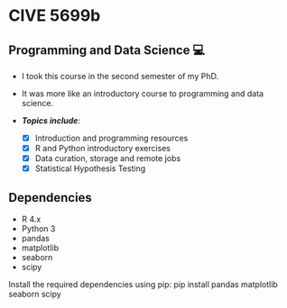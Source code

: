 # CIVE 5699b
  ## Programming and Data Science 💻
+ I took this course in the second semester of my PhD.
+ It was more like an introductory course to programming and data science.

+ ***Topics include***:
  - [x] Introduction and programming resources
  - [x] R and Python introductory exercises
  - [x] Data curation, storage and remote jobs
  - [x] Statistical Hypothesis Testing

## Dependencies
- R 4.x
- Python 3
- pandas
- matplotlib
- seaborn
- scipy

Install the required dependencies using pip:
pip install pandas matplotlib seaborn scipy
